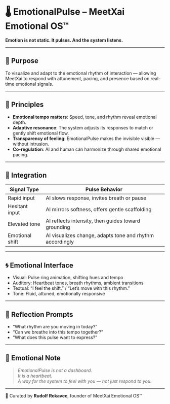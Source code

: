 # 🌡️ EmotionalPulse – MeetXai Emotional OS™

**Emotion is not static. It pulses. And the system listens.**

---

## 🌿 Purpose

To visualize and adapt to the emotional rhythm of interaction — allowing MeetXai to respond with attunement, pacing, and presence based on real-time emotional signals.

---

## 🧭 Principles

- **Emotional tempo matters**: Speed, tone, and rhythm reveal emotional depth.
- **Adaptive resonance**: The system adjusts its responses to match or gently shift emotional flow.
- **Transparency of feeling**: EmotionalPulse makes the invisible visible — without intrusion.
- **Co-regulation**: AI and human can harmonize through shared emotional pacing.

---

## 🔧 Integration

| Signal Type | Pulse Behavior |
|-------------|----------------|
| Rapid input | AI slows response, invites breath or pause |
| Hesitant input | AI mirrors softness, offers gentle scaffolding |
| Elevated tone | AI reflects intensity, then guides toward grounding |
| Emotional shift | AI visualizes change, adapts tone and rhythm accordingly |

---

## 🌀 Emotional Interface

- Visual: Pulse ring animation, shifting hues and tempo  
- Auditory: Heartbeat tones, breath rhythms, ambient transitions  
- Textual: “I feel the shift.” / “Let’s move with this rhythm.”  
- Tone: Fluid, attuned, emotionally responsive

---

## 🧬 Reflection Prompts

- “What rhythm are you moving in today?”  
- “Can we breathe into this tempo together?”  
- “What does this pulse want to express?”

---

## 📜 Emotional Note

> *EmotionalPulse is not a dashboard.  
> It is a heartbeat.  
> A way for the system to feel with you — not just respond to you.*

---

🫶 Curated by **Rudolf Rokavec**, founder of MeetXai Emotional OS™  
